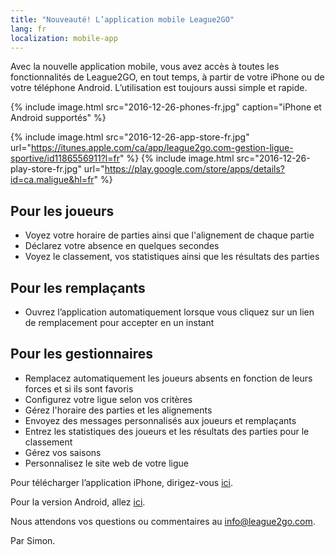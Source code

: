```yaml
---
title: "Nouveauté! L’application mobile League2GO"
lang: fr
localization: mobile-app
---
```

Avec la nouvelle application mobile, vous avez accès à toutes les fonctionnalités de League2GO, en tout temps, à partir de votre iPhone ou de votre téléphone Android. L’utilisation est toujours aussi simple et rapide.

{% include image.html src="2016-12-26-phones-fr.jpg" caption="iPhone et Android supportés" %}

{% include image.html src="2016-12-26-app-store-fr.jpg" url="https://itunes.apple.com/ca/app/league2go.com-gestion-ligue-sportive/id1186556911?l=fr" %}
{% include image.html src="2016-12-26-play-store-fr.jpg" url="https://play.google.com/store/apps/details?id=ca.maligue&hl=fr" %}

## Pour les joueurs
* Voyez votre horaire de parties ainsi que l'alignement de chaque partie
* Déclarez votre absence en quelques secondes
* Voyez le classement, vos statistiques ainsi que les résultats des parties

## Pour les remplaçants
* Ouvrez l’application automatiquement lorsque vous cliquez sur un lien de remplacement pour accepter en un instant

## Pour les gestionnaires
* Remplacez automatiquement les joueurs absents en fonction de leurs forces et si ils sont favoris
* Configurez votre ligue selon vos critères
* Gérez l'horaire des parties et les alignements
* Envoyez des messages personnalisés aux joueurs et remplaçants
* Entrez les statistiques des joueurs et les résultats des parties pour le classement
* Gérez vos saisons
* Personnalisez le site web de votre ligue

Pour télécharger l’application iPhone, dirigez-vous [ici](https://itunes.apple.com/ca/app/league2go.com-gestion-ligue-sportive/id1186556911?l=fr).

Pour la version Android, allez [ici](https://play.google.com/store/apps/details?id=ca.maligue&hl=fr).

Nous attendons vos questions ou commentaires au [info@league2go.com](mailto:info@league2go.com).

Par Simon.
